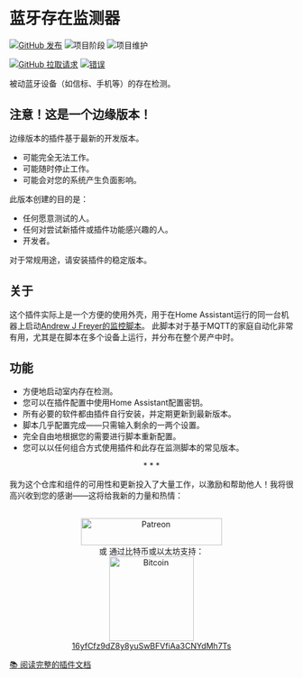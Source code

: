 # 蓝牙存在监测器

[![GitHub 发布][release-shield]][release]
![项目阶段][project-stage-shield]
![项目维护](https://img.shields.io/badge/maintainer-Andrey%20Khrolenok%20%40Limych-blue.svg)

[![GitHub 拉取请求](https://img.shields.io/github/issues-pr/Limych/addon-presence-monitor?style=popout)](https://github.com/Limych/addon-presence-monitor/pulls)
[![错误](https://img.shields.io/github/issues/Limych/addon-presence-monitor/bug.svg?colorB=red&label=errors&style=popout)](https://github.com/Limych/addon-presence-monitor/issues?q=is%3Aopen+is%3Aissue+label%3Abug)

被动蓝牙设备（如信标、手机等）的存在检测。

## 注意！这是一个边缘版本！

边缘版本的插件基于最新的开发版本。

- 可能完全无法工作。
- 可能随时停止工作。
- 可能会对您的系统产生负面影响。

此版本创建的目的是：

- 任何愿意测试的人。
- 任何对尝试新插件或插件功能感兴趣的人。
- 开发者。

对于常规用途，请安装插件的稳定版本。

## 关于

这个插件实际上是一个方便的使用外壳，用于在Home Assistant运行的同一台机器上启动[Andrew J Freyer的监控脚本](https://github.com/andrewjfreyer/monitor)。
此脚本对于基于MQTT的家庭自动化非常有用，尤其是在脚本在多个设备上运行，并分布在整个房产中时。

## 功能

* 方便地启动室内存在检测。
* 您可以在插件配置中使用Home Assistant配置密钥。
* 所有必要的软件都由插件自行安装，并定期更新到最新版本。
* 脚本几乎配置完成——只需输入剩余的一两个设置。
* 完全自由地根据您的需要进行脚本重新配置。
* 您可以以任何组合方式使用插件和此存在监测脚本的常见版本。

<p align="center">* * *</p>
我为这个仓库和组件的可用性和更新投入了大量工作，以激励和帮助他人！我将很高兴收到您的感谢——这将给我新的力量和热情：
<p align="center"><br>
<a href="https://www.patreon.com/join/limych?" target="_blank"><img src="http://khrolenok.ru/support_patreon.png" alt="Patreon" width="250" height="48"></a>
<br>或&nbsp;通过比特币或以太坊支持：<br>
<a href="https://sochain.com/a/mjz640g" target="_blank"><img src="http://khrolenok.ru/support_bitcoin.png" alt="Bitcoin" width="150"><br>
16yfCfz9dZ8y8yuSwBFVfiAa3CNYdMh7Ts</a>
</p>

[:books: 阅读完整的插件文档][docs]


[docs]: https://github.com/Limych/addon-presence-monitor/blob/5e75061/presence-monitor/DOCS.md
[project-stage-shield]: https://img.shields.io/badge/project%20stage-production%20ready-brightgreen.svg
[release-shield]: https://img.shields.io/badge/version-5e75061-blue.svg
[release]: https://github.com/Limych/addon-presence-monitor/tree/5e75061